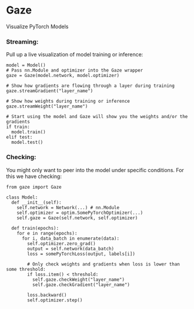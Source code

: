 # Gaze
Visualize PyTorch Models

### Streaming:
Pull up a live visualization of model training or inference:
```
model = Model()
# Pass nn.Module and optimizer into the Gaze wrapper
gaze = Gaze(model.network, model.optimizer)

# Show how gradients are flowing through a layer during training
gaze.streamGradient("layer_name")

# Show how weights during training or inference
gaze.streamWeight("layer_name")

# Start using the model and Gaze will show you the weights and/or the gradients
if train:
  model.train()
elif test:
  model.test()
```

### Checking:
You might only want to peer into the model under specific conditions. For this we have checking:
```
from gaze import Gaze

class Model:
  def __init__(self):
    self.network = Network(...) # nn.Module
    self.optimizer = optim.SomePyTorchOptimizer(...) 
    self.gaze = Gaze(self.network, self.optimizer)

  def train(epochs):
    for e in range(epochs):
      for i, data_batch in enumerate(data):
        self.optimizer.zero_grad()
        output = self.network(data_batch)
        loss = somePyTorchLoss(output, labels[i])

        # Only check weights and gradients when loss is lower than some threshold:
        if loss.item() < threshold:
          self.gaze.checkWeight("layer_name")
          self.gaze.checkGradient("layer_name")

        loss.backward()
        self.optimizer.step()
```
